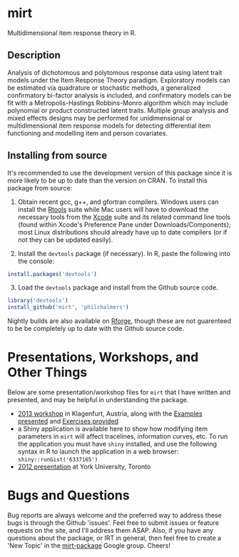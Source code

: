 # mirt

Multidimensional item response theory in R. 

## Description

Analysis of dichotomous and polytomous response data using latent
trait models under the Item Response Theory paradigm. Exploratory models
can be estimated via quadrature or stochastic methods, a generalized
confirmatory bi-factor analysis is included, and confirmatory models can be
fit with a Metropolis-Hastings Robbins-Monro algorithm which may include
polynomial or product constructed latent traits. Multiple group analysis
and mixed effects designs may be performed for unidimensional or
multidimensional item response models for detecting differential item
functioning and modelling item and person covariates.

## Installing from source

It's recommended to use the development version of this package since it is more likely to be up to date 
than the version on CRAN. To install this package from source: 

1) Obtain recent gcc, g++, and gfortran compilers. Windows users can install the
   [Rtools](http://cran.r-project.org/bin/windows/Rtools/) suite while Mac users will have to
   download the necessary tools from the [Xcode](https://itunes.apple.com/ca/app/xcode/id497799835?mt=12) suite and its
   related command line tools (found within Xcode's Preference Pane under Downloads/Components); most Linux
   distributions should already have up to date compilers (or if not they can be updated easily). 

2) Install the `devtools` package (if necessary). In R, paste the following into the console:

```r
install.packages('devtools')
```

3) Load the `devtools` package and install from the Github source code. 
 
```r
library('devtools')
install_github('mirt', 'philchalmers')
```

Nightly builds are also available on [Rforge](https://r-forge.r-project.org/R/?group_id=1000), 
though these are not guarenteed to be be completely up to date with the Github source code.

# Presentations, Workshops, and Other Things

Below are some presentation/workshop files for `mirt` that I have written and presented, and 
may be helpful in understanding the package. 

- [2013 workshop](https://dl.dropboxusercontent.com/u/10780530/mirt-pres-2013/mirt.pdf) in 
  Klagenfurt, Austria, along with the 
  [Examples presented](https://dl.dropboxusercontent.com/u/10780530/mirt-pres-2013/Examples.zip) and 
  [Exercises provided](https://dl.dropboxusercontent.com/u/10780530/mirt-pres-2013/Exercises.zip)
- a Shiny application is available here to show how modifying item parameters in `mirt` will affect
  tracelines, information curves, etc. To run the application you must have `shiny` installed, and use
  the following syntax in R to launch the application in a web browser: `shiny::runGist('6337165')`
- [2012 presentation](https://dl.dropboxusercontent.com/u/10780530/mirt-pres-2012/mirt-presentation-2012.pdf) at 
  York University, Toronto

# Bugs and Questions

Bug reports are always welcome and the preferred way to address these bugs is through
the Github 'issues'. Feel free to submit issues or feature requests on the site, and I'll 
address them ASAP. Also, if you have any questions about the package, or IRT in general, then
feel free to create a 'New Topic' in the 
[mirt-package](https://groups.google.com/forum/#!forum/mirt-package) Google group. Cheers!
